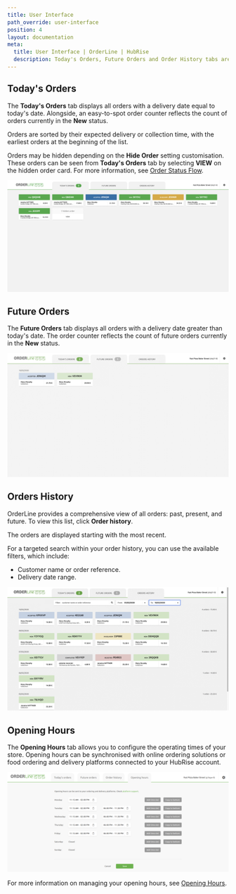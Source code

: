 ```yaml
---
title: User Interface
path_override: user-interface
position: 4
layout: documentation
meta:
  title: User Interface | OrderLine | HubRise
  description: Today's Orders, Future Orders and Order History tabs are available for ease of access on OrderLine. Synchronise data between your EPOS and your apps.
---
```


## Today's Orders

The **Today's Orders** tab displays all orders with a delivery date equal to today's date. Alongside, an easy-to-spot order counter reflects the count of orders currently in the **New** status.

Orders are sorted by their expected delivery or collection time, with the earliest orders at the beginning of the list.

Orders may be hidden depending on the **Hide Order** setting customisation. These orders can be seen from **Today's Orders** tab by selecting **VIEW** on the hidden order card. For more information, see [Order Status Flow](/apps/orderline/settings#order-status-flow).

![OrderLine Today's Order Tab](./images/006-todays-orders.png)

## Future Orders

The **Future Orders** tab displays all orders with a delivery date greater than today's date. The order counter reflects the count of future orders currently in the **New** status.

![OrderLine Future Orders Tab](./images/007-future-orders.png)

## Orders History

OrderLine provides a comprehensive view of all orders: past, present, and future. To view this list, click **Order history**.

The orders are displayed starting with the most recent.

For a targeted search within your order history, you can use the available filters, which include:

- Customer name or order reference.
- Delivery date range.

![OrderLine Orders History Tab](./images/008-orders-history.png)

## Opening Hours

The **Opening Hours** tab allows you to configure the operating times of your store. Opening hours can be synchronised with online ordering solutions or food ordering and delivery platforms connected to your HubRise account.

![OrderLine Opening Hours Tab](./images/005-ui-opening-hours.png)

For more information on managing your opening hours, see [Opening Hours](/apps/orderline/opening-hours).
